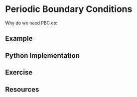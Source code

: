 # Periodic Boundary Conditions

Why do we need PBC etc.


## Example

## Python Implementation

## Exercise

## Resources
